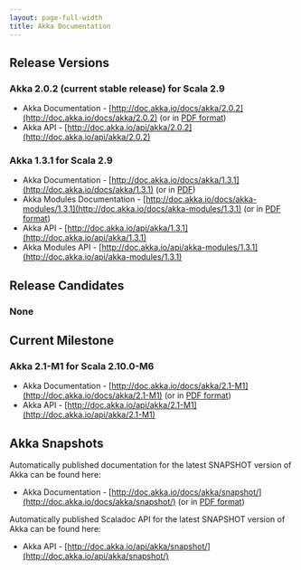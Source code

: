 ```yaml
---
layout: page-full-width
title: Akka Documentation
---
```


## Release Versions

### Akka 2.0.2 (current stable release) for Scala 2.9

* Akka Documentation - [http://doc.akka.io/docs/akka/2.0.2](http://doc.akka.io/docs/akka/2.0.2) (or in [PDF format](http://doc.akka.io/docs/akka/2.0.2/Akka.pdf))
* Akka API - [http://doc.akka.io/api/akka/2.0.2](http://doc.akka.io/api/akka/2.0.2)


### Akka 1.3.1 for Scala 2.9

* Akka Documentation - [http://doc.akka.io/docs/akka/1.3.1](http://doc.akka.io/docs/akka/1.3.1) (or in [PDF](http://doc.akka.io/docs/akka/1.3.1/Akka.pdf))
* Akka Modules Documentation - [http://doc.akka.io/docs/akka-modules/1.3.1](http://doc.akka.io/docs/akka-modules/1.3.1) (or in [PDF format](http://doc.akka.io/docs/akka-modules/1.3.1/AkkaModules.pdf))
* Akka API - [http://doc.akka.io/api/akka/1.3.1](http://doc.akka.io/api/akka/1.3.1)
* Akka Modules API - [http://doc.akka.io/api/akka-modules/1.3.1](http://doc.akka.io/api/akka-modules/1.3.1)


## Release Candidates

### None


## Current Milestone

### Akka 2.1-M1 for Scala 2.10.0-M6

* Akka Documentation - [http://doc.akka.io/docs/akka/2.1-M1](http://doc.akka.io/docs/akka/2.1-M1) (or in [PDF format](http://doc.akka.io/docs/akka/2.1-M1/Akka.pdf))
* Akka API - [http://doc.akka.io/api/akka/2.1-M1](http://doc.akka.io/api/akka/2.1-M1)


## Akka Snapshots

Automatically published documentation for the latest SNAPSHOT version of Akka can be found here:

* Akka Documentation - [http://doc.akka.io/docs/akka/snapshot/](http://doc.akka.io/docs/akka/snapshot/) (or in [PDF format](http://doc.akka.io/docs/akka/snapshot/Akka.pdf))

Automatically published Scaladoc API for the latest SNAPSHOT version of Akka can be found here:

* Akka API - [http://doc.akka.io/api/akka/snapshot/](http://doc.akka.io/api/akka/snapshot/)
